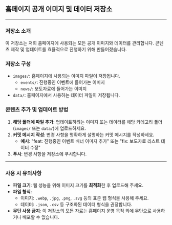 ## 홈페이지 공개 이미지 및 데이터 저장소

---

### 저장소 소개
이 저장소는 저희 홈페이지에 사용되는 모든 공개 이미지와 데이터를 관리합니다. 콘텐츠 제작 및 업데이트를 효율적으로 진행하기 위해 만들어졌습니다.

### 저장소 구성
* `images/`: 홈페이지에 사용되는 이미지 파일이 저장됩니다.
    * `events/`: 진행중인 이벤트에 들어가는 이미지
    * `news/`: 보도자료에 들어가는 이미지
* `data/`: 홈페이지에서 사용하는 데이터 파일이 저장됩니다.


### 콘텐츠 추가 및 업데이트 방법
1.  **해당 폴더에 파일 추가**: 업데이트하려는 이미지 또는 데이터를 해당 카테고리 폴더(`images/` 또는 `data/`)에 업로드하세요.
2.  **커밋 메시지 작성**: 변경 사항을 명확하게 설명하는 커밋 메시지를 작성하세요.
    * **예시**: "feat: 진행중인 이벤트 배너 이미지 추가" 또는 "fix: 보도자료 리스트 데이터 수정"
3.  **푸시**: 변경 사항을 저장소에 푸시합니다.

---

### 사용 시 유의사항
* **파일 크기**: 웹 성능을 위해 이미지 크기를 **최적화**한 후 업로드해 주세요.
* **파일 형식**:
    * 이미지: `.webp`, `.jpg`, `.png`, `.svg` 등의 표준 웹 형식을 사용해 주세요.
    * 데이터: `.json`, `.csv` 등 구조화된 데이터 형식을 권장합니다.
* **무단 사용 금지**: 이 저장소의 모든 자료는 홈페이지 운영 목적 외에 무단으로 사용하거나 배포할 수 없습니다.
